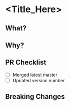 # <Title_Here>
## What?
## Why?
## PR Checklist
- [ ] Merged latest master
- [ ] Updated version number
## Breaking Changes
